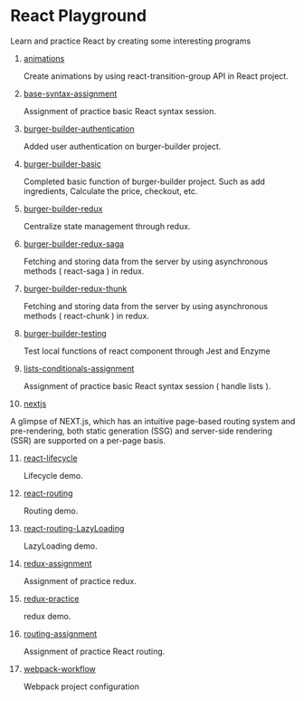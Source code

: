 # React Playground
Learn and practice React by creating some interesting programs

1. [animations](https://github.com/Yanhong95/ReactPlayground/tree/master/animations)

   Create animations by using react-transition-group API in React project.

2. [base-syntax-assignment](https://github.com/Yanhong95/ReactPlayground/tree/master/base-syntax-assignment)

   Assignment of practice basic React syntax session.

3. [burger-builder-authentication](https://github.com/Yanhong95/ReactPlayground/tree/master/burger-builder-authentication)

   Added user authentication on burger-builder project.

4. [burger-builder-basic](https://github.com/Yanhong95/ReactPlayground/tree/master/burger-builder-basic)

   Completed basic function of burger-builder project. Such as add ingredients, Calculate the price, checkout, etc.

5. [burger-builder-redux](https://github.com/Yanhong95/ReactPlayground/tree/master/burger-builder-redux)

   Centralize state management through redux.

6. [burger-builder-redux-saga](https://github.com/Yanhong95/ReactPlayground/tree/master/burger-builder-redux-saga)

   Fetching and storing data from the server by using asynchronous methods ( react-saga ) in redux.

7. [burger-builder-redux-thunk](https://github.com/Yanhong95/ReactPlayground/tree/master/burger-builder-redux-thunk)

   Fetching and storing data from the server by using asynchronous methods ( react-chunk ) in redux.

8. [burger-builder-testing](https://github.com/Yanhong95/ReactPlayground/tree/master/burger-builder-testing)

   Test local functions of react component through Jest and Enzyme

9. [lists-conditionals-assignment](https://github.com/Yanhong95/ReactPlayground/tree/master/lists-conditionals-assignment)

   Assignment of practice basic React syntax session ( handle lists ).

10. [nextjs](https://github.com/Yanhong95/ReactPlayground/tree/master/nextjs)

   A glimpse of NEXT.js, which has an intuitive page-based routing system and pre-rendering, 
   both static generation (SSG) and server-side rendering (SSR) are supported on a per-page basis.

11. [react-lifecycle](https://github.com/Yanhong95/ReactPlayground/tree/master/my-lifecycle)

    Lifecycle demo.

12. [react-routing](https://github.com/Yanhong95/ReactPlayground/tree/master/react-routing)

    Routing demo.

13. [react-routing-LazyLoading](https://github.com/Yanhong95/ReactPlayground/tree/master/react-routing-LazyLoading)

    LazyLoading demo.

14. [redux-assignment](https://github.com/Yanhong95/ReactPlayground/tree/master/redux-assignment)

    Assignment of practice redux.

15. [redux-practice](https://github.com/Yanhong95/ReactPlayground/tree/master/redux-practice)

    redux demo.

16. [routing-assignment](https://github.com/Yanhong95/ReactPlayground/tree/master/routing-assignment)

    Assignment of practice React routing.

17. [webpack-workflow](https://github.com/Yanhong95/ReactPlayground/tree/master/webpack-workflow)

    Webpack project configuration
